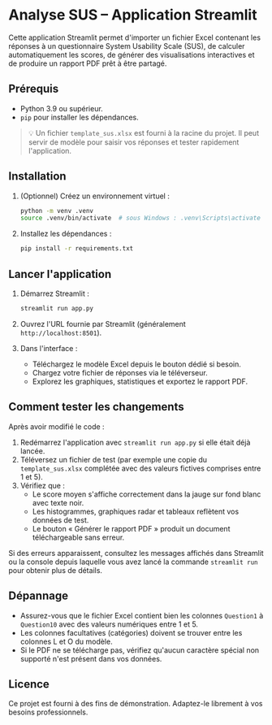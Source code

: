 # Analyse SUS – Application Streamlit

Cette application Streamlit permet d'importer un fichier Excel contenant les réponses à un questionnaire System Usability Scale (SUS), de calculer automatiquement les scores, de générer des visualisations interactives et de produire un rapport PDF prêt à être partagé.

## Prérequis

- Python 3.9 ou supérieur.
- `pip` pour installer les dépendances.

> 💡 Un fichier `template_sus.xlsx` est fourni à la racine du projet. Il peut servir de modèle pour saisir vos réponses et tester rapidement l'application.

## Installation

1. (Optionnel) Créez un environnement virtuel :

   ```bash
   python -m venv .venv
   source .venv/bin/activate  # sous Windows : .venv\Scripts\activate
   ```

2. Installez les dépendances :

   ```bash
   pip install -r requirements.txt
   ```

## Lancer l'application

1. Démarrez Streamlit :

   ```bash
   streamlit run app.py
   ```

2. Ouvrez l'URL fournie par Streamlit (généralement `http://localhost:8501`).

3. Dans l'interface :
   - Téléchargez le modèle Excel depuis le bouton dédié si besoin.
   - Chargez votre fichier de réponses via le téléverseur.
   - Explorez les graphiques, statistiques et exportez le rapport PDF.

## Comment tester les changements

Après avoir modifié le code :

1. Redémarrez l'application avec `streamlit run app.py` si elle était déjà lancée.
2. Téléversez un fichier de test (par exemple une copie du `template_sus.xlsx` complétée avec des valeurs fictives comprises entre 1 et 5).
3. Vérifiez que :
   - Le score moyen s'affiche correctement dans la jauge sur fond blanc avec texte noir.
   - Les histogrammes, graphiques radar et tableaux reflètent vos données de test.
   - Le bouton « Générer le rapport PDF » produit un document téléchargeable sans erreur.

Si des erreurs apparaissent, consultez les messages affichés dans Streamlit ou la console depuis laquelle vous avez lancé la commande `streamlit run` pour obtenir plus de détails.

## Dépannage

- Assurez-vous que le fichier Excel contient bien les colonnes `Question1` à `Question10` avec des valeurs numériques entre 1 et 5.
- Les colonnes facultatives (catégories) doivent se trouver entre les colonnes L et O du modèle.
- Si le PDF ne se télécharge pas, vérifiez qu'aucun caractère spécial non supporté n'est présent dans vos données.

## Licence

Ce projet est fourni à des fins de démonstration. Adaptez-le librement à vos besoins professionnels.

